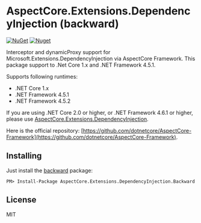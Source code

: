 # AspectCore.Extensions.DependencyInjection (backward)

[![NuGet](https://img.shields.io/nuget/v/AspectCore.Extensions.DependencyInjection.Backward.svg)](https://nuget.org/packages/AspectCore.Extensions.DependencyInjection.Backward) [![Nuget](https://img.shields.io/nuget/dt/AspectCore.Extensions.DependencyInjection.Backward.svg)](https://nuget.org/packages/AspectCore.Extensions.DependencyInjection.Backward)

Interceptor and dynamicProxy support for Microsoft.Extensions.DependencyInjection via AspectCore Framework. This package support to .Net Core 1.x and .NET Framework 4.5.1.

Supports following runtimes:

+ .NET Core 1.x
+ .NET Framework 4.5.1
+ .NET Framework 4.5.2

If you are using .NET Core 2.0 or higher, or .NET Framework 4.6.1 or higher, please use [AspectCore.Extensions.DependencyInjection](https://www.nuget.org/packages/AspectCore.Extensions.DependencyInjection).

Here is the official repository: [https://github.com/dotnetcore/AspectCore-Framework](https://github.com/dotnetcore/AspectCore-Framework).

## Installing

Just install the [backward](https://nuget.org/packages/AspectCore.Extensions.DependencyInjection.Backward) package:

```
PM> Install-Package AspectCore.Extensions.DependencyInjection.Backward
```

## License

MIT

